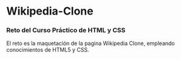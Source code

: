 # Wikipedia-Clone
### Reto del Curso Práctico de HTML y CSS

El reto es la maquetación  de la pagina Wikipedia Clone, empleando conocimientos de HTML5 y CSS.

[img1]: https://i.imgur.com/Q3HdDUg.png "Título alternativo"
